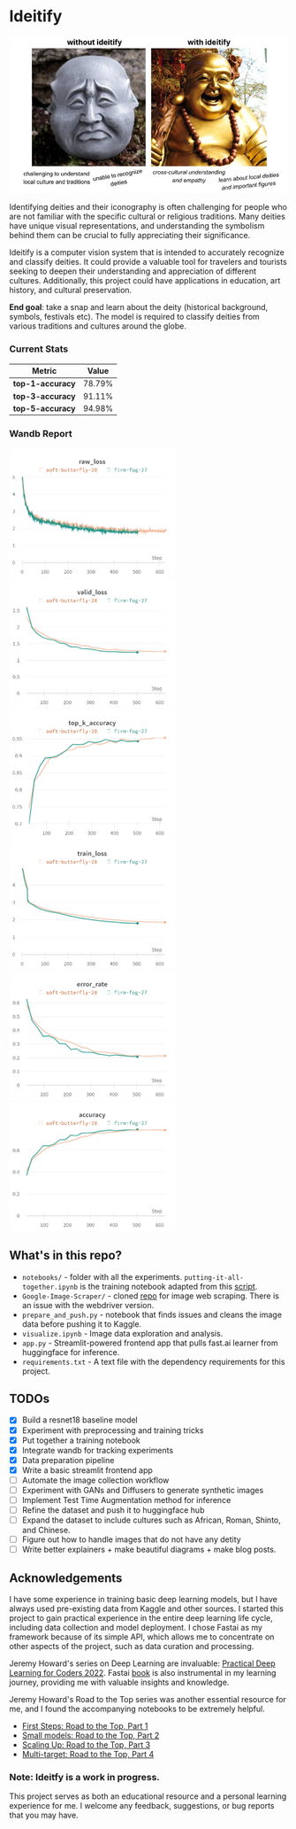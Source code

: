 # Ideitify

<img src="assets/thumbnail.jpg"> 

Identifying deities and their iconography is often challenging for people who are not familiar with the specific cultural or religious traditions. 
Many deities have unique visual representations, and understanding the symbolism behind them can be crucial to fully appreciating their significance. 

Ideitify is a computer vision system that is intended to accurately recognize and classify deities. It could provide a valuable tool for travelers and 
tourists seeking to deepen their understanding and appreciation of different cultures. Additionally, this project could have applications in education, 
art history, and cultural preservation.

<strong>End goal</strong>: take a snap and learn about the deity (historical background, symbols, festivals etc). The model is required to classify deities from various traditions and cultures around the globe.

### Current Stats

| Metric  | Value |
|-----------|----------|
|<strong>top-1-accuracy</strong>| 78.79% |
|<strong>top-3-accuracy</strong>| 91.11% |
|<strong>top-5-accuracy</strong> | 94.98% 

### Wandb Report

 <img src="assets/chart1.png" width="300">  <img src="assets/chart2.png" width="300">  <img src="assets/chart3.png" width="300"> 
 <img src="assets/chart6.png" width="300"> <img src="assets/chart7.png" width="300">  <img src="assets/chart11.png" width="300"> 

## What's in this repo?

* `notebooks/` - folder with all the experiments. <code>putting-it-all-together.ipynb</code> is the training notebook adapted from this [script](https://github.com/tcapelle/fastai_timm/blob/main/fine_tune.py).
* `Google-Image-Scraper/` - cloned [repo](https://github.com/ohyicong/Google-Image-Scraper) for image web scraping. There is an issue with the webdriver version. 
* `prepare_and_push.py` - notebook that finds issues and cleans the image data before pushing it to Kaggle.
* `visualize.ipynb` - Image data exploration and analysis.
* `app.py` - Streamlit-powered frontend app that pulls fast.ai learner from huggingface for inference. 
* `requirements.txt` - A text file with the dependency requirements for this project.

## TODOs

- [x] Build a resnet18 baseline model
- [x] Experiment with preprocessing and training tricks
- [x] Put together a training notebook
- [x] Integrate wandb for tracking experiments
- [x] Data preparation pipeline
- [x] Write a basic streamlit frontend app
- [ ] Automate the image collection workflow
- [ ] Experiment with GANs and Diffusers to generate synthetic images
- [ ] Implement Test Time Augmentation method for inference
- [ ] Refine the dataset and push it to huggingface hub
- [ ] Expand the dataset to include cultures such as African, Roman, Shinto, and Chinese.
- [ ] Figure out how to handle images that do not have any detity
- [ ] Write better explainers + make beautiful diagrams + make blog posts.

## Acknowledgements

I have some experience in training basic deep learning models, but I have always used pre-existing data from Kaggle and other sources. I started this project to gain practical experience in the entire deep learning life cycle, including data collection and model deployment. I chose Fastai as my framework because of its simple API, which allows me to concentrate on other aspects of the project, such as data curation and processing.

Jeremy Howard's series on Deep Learning are invaluable: [Practical Deep Learning for Coders 2022](https://www.youtube.com/watch?v=8SF_h3xF3cE). Fastai [book](https://github.com/fastai/fastbook) is also instrumental in my learning journey, providing me with valuable insights and knowledge. 

Jeremy Howard's Road to the Top series was another essential resource for me, and I found the accompanying notebooks to be extremely helpful. 
* [First Steps: Road to the Top, Part 1](https://www.kaggle.com/code/jhoward/first-steps-road-to-the-top-part-1#Our-first-model) 
* [Small models: Road to the Top, Part 2](https://www.kaggle.com/code/jhoward/small-models-road-to-the-top-part-2) 
* [Scaling Up: Road to the Top, Part 3](https://www.kaggle.com/code/jhoward/scaling-up-road-to-the-top-part-3) 
* [Multi-target: Road to the Top, Part 4](https://www.kaggle.com/code/jhoward/multi-target-road-to-the-top-part-4)



### Note: Ideitfy is a work in progress. 

This project serves as both an educational resource and a personal learning experience for me. I welcome any feedback, suggestions, or bug reports that you may have.
